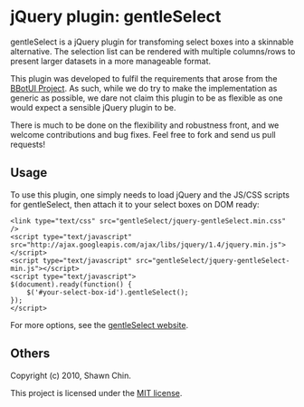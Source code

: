 # jQuery plugin: gentleSelect

gentleSelect is a jQuery plugin for transfoming select boxes into
a skinnable alternative. The selection list can be rendered with
multiple columns/rows to present larger datasets in a more 
manageable format.

This plugin was developed to fulfil the requirements that arose
from the [BBotUI Project].
As such, while we do try to make the implementation as generic
as possible, we dare not claim this plugin to be as flexible
as one would expect a sensible jQuery plugin to be.

There is much to be done on the flexibility and robustness front, 
and we welcome contributions and bug fixes. Feel free to fork 
and send us pull requests!


## Usage

To use this plugin, one simply needs to load jQuery and the 
JS/CSS scripts for gentleSelect, then attach it to your
select boxes on DOM ready:

    <link type="text/css" src="gentleSelect/jquery-gentleSelect.min.css" />
    <script type="text/javascript" src="http://ajax.googleapis.com/ajax/libs/jquery/1.4/jquery.min.js"></script>
    <script type="text/javascript" src="gentleSelect/jquery-gentleSelect-min.js"></script>
    <script type="text/javascript">
    $(document).ready(function() {
        $('#your-select-box-id').gentleSelect();
    });
    </script>

For more options, see the [gentleSelect website].


## Others

Copyright (c) 2010, Shawn Chin.

This project is licensed under the [MIT license].


 [BBotUI Project]: https://github.com/shawnchin/bbotui "BBotUI project"
 [gentleSelect website]: http://shawnchin.github.com/jquery-gentleSelect "gentleSelect Website"
 [MIT License]: http://www.opensource.org/licenses/mit-license.php "MIT License"
